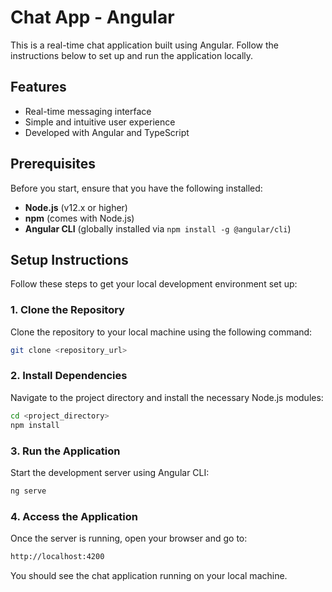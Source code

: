 # Chat App - Angular

This is a real-time chat application built using Angular. Follow the instructions below to set up and run the application locally.

## Features
- Real-time messaging interface
- Simple and intuitive user experience
- Developed with Angular and TypeScript

## Prerequisites

Before you start, ensure that you have the following installed:
- **Node.js** (v12.x or higher)
- **npm** (comes with Node.js)
- **Angular CLI** (globally installed via `npm install -g @angular/cli`)

## Setup Instructions

Follow these steps to get your local development environment set up:

### 1. Clone the Repository

Clone the repository to your local machine using the following command:

```bash
git clone <repository_url>
```
### 2. Install Dependencies

Navigate to the project directory and install the necessary Node.js modules:

```bash
cd <project_directory>
npm install
```
### 3. Run the Application

Start the development server using Angular CLI:

```bash
ng serve
```
### 4. Access the Application

Once the server is running, open your browser and go to:

```bash
http://localhost:4200
```
You should see the chat application running on your local machine.

